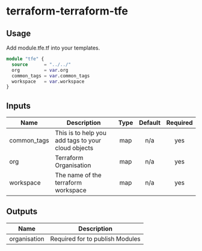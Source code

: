# terraform-terraform-tfe

## Usage
Add module.tfe.tf into your templates.

```terraform
module "tfe" {
  source      = "../../"
  org         = var.org
  common_tags = var.common_tags
  workspace   = var.workspace
}
```

<!-- BEGINNING OF PRE-COMMIT-TERRAFORM DOCS HOOK -->
## Inputs

| Name | Description | Type | Default | Required |
|------|-------------|:----:|:-----:|:-----:|
| common\_tags | This is to help you add tags to your cloud objects | map | n/a | yes |
| org | Terraform Organisation | map | n/a | yes |
| workspace | The name of the terraform workspace | map | n/a | yes |

## Outputs

| Name | Description |
|------|-------------|
| organisation | Required for to publish Modules |

<!-- END OF PRE-COMMIT-TERRAFORM DOCS HOOK -->
